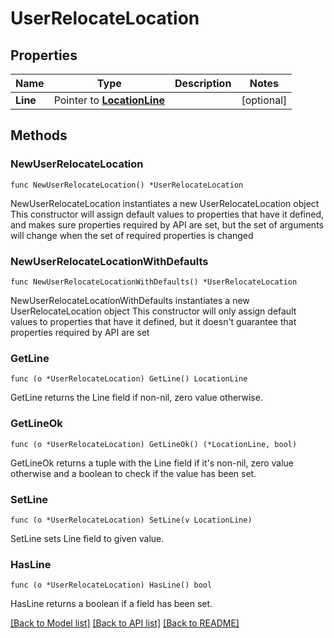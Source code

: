 # UserRelocateLocation

## Properties

Name | Type | Description | Notes
------------ | ------------- | ------------- | -------------
**Line** | Pointer to [**LocationLine**](LocationLine.md) |  | [optional]

## Methods

### NewUserRelocateLocation

`func NewUserRelocateLocation() *UserRelocateLocation`

NewUserRelocateLocation instantiates a new UserRelocateLocation object
This constructor will assign default values to properties that have it defined,
and makes sure properties required by API are set, but the set of arguments
will change when the set of required properties is changed

### NewUserRelocateLocationWithDefaults

`func NewUserRelocateLocationWithDefaults() *UserRelocateLocation`

NewUserRelocateLocationWithDefaults instantiates a new UserRelocateLocation object
This constructor will only assign default values to properties that have it defined,
but it doesn't guarantee that properties required by API are set

### GetLine

`func (o *UserRelocateLocation) GetLine() LocationLine`

GetLine returns the Line field if non-nil, zero value otherwise.

### GetLineOk

`func (o *UserRelocateLocation) GetLineOk() (*LocationLine, bool)`

GetLineOk returns a tuple with the Line field if it's non-nil, zero value otherwise
and a boolean to check if the value has been set.

### SetLine

`func (o *UserRelocateLocation) SetLine(v LocationLine)`

SetLine sets Line field to given value.

### HasLine

`func (o *UserRelocateLocation) HasLine() bool`

HasLine returns a boolean if a field has been set.

[[Back to Model list]](../README.md#documentation-for-models) [[Back to API list]](../README.md#documentation-for-api-endpoints) [[Back to README]](../README.md)
